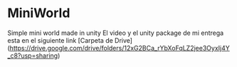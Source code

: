# MiniWorld
Simple mini world made in unity
El video y el unity package de mi entrega esta en el siguiente link [Carpeta de Drive] (https://drive.google.com/drive/folders/12xG2BCa_rYbXoFqLZ2jee3OyxIj4Y_c8?usp=sharing)
